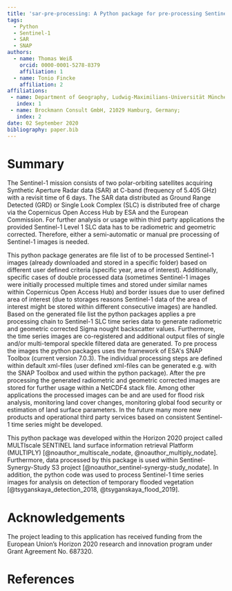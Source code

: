```yaml
---
title: 'sar-pre-processing: A Python package for pre-processing Sentinel-1 SLC data with ESA\'s SNAP Toolbox'
tags:
  - Python
  - Sentinel-1
  - SAR
  - SNAP
authors:
  - name: Thomas Weiß
    orcid: 0000-0001-5278-8379
    affiliation: 1
  - name: Tonio Fincke
    affiliation: 2
affiliations:
 - name: Department of Geography, Ludwig-Maximilians-Universität München, 80333 Munich, Germany
   index: 1
 - name: Brockmann Consult GmbH, 21029 Hamburg, Germany;
   index: 2
date: 02 September 2020
bibliography: paper.bib
---
```


# Summary

The Sentinel-1 mission consists of two polar-orbiting satellites acquiring Synthetic Aperture Radar data (SAR) at C-band (frequency of 5.405 GHz) with a revisit time of 6 days. The SAR data distributed as Ground Range Detected (GRD) or Single Look Complex (SLC) is distributed free of charge via the Copernicus Open Access Hub by ESA and the European Commission. For further analysis or usage within third party applications the provided Sentinel-1 Level 1 SLC data has to be radiometric and geometric corrected. Therefore, either a semi-automatic or manual pre processing of Sentinel-1 images is needed.

This python package generates are file list of to be processed Sentinel-1 images (already downloaded and stored in a specific folder) based on different user defined criteria (specific year, area of interest). Additionally, specific cases of double processed data (sometimes Sentinel-1 images were initially processed multiple times and stored under similar names within Copernicus Open Access Hub) and border issues due to user defined area of interest (due to storages reasons Sentinel-1 data of the area of interest might be stored within different consecutive images) are handled.
Based on the generated file list the python packages applies a pre processing chain to Sentinel-1 SLC time series data to generate radiometric and geometric corrected Sigma nought backscatter values. Furthermore, the time series images are co-registered and additional output files of single and/or multi-temporal speckle filtered data are generated. To pre process the images the python packages uses the framework of ESA's SNAP Toolbox (current version 7.0.3). The individual processing steps are defined within default xml-files (user defined xml-files can be generated e.g. with the SNAP Toolbox and used within the python package). After the pre processing the generated radiometric and geometric corrected images are stored for further usage within a NetCDF4 stack file.
Among other applications the processed images can be and are used for flood risk analysis, monitoring land cover changes, monitoring global food security or estimation of land surface parameters. In the future many more new products and operational third party services based on consistent Sentinel-1 time series might be developed.

This python package was developed within the Horizon 2020 project called MULTIscale SENTINEL land surface information retrieval Platform (MULTIPLY) [@noauthor_multiscale_nodate, @noauthor_multiply_nodate]. Furthermore, data processed by this package is used within Sentinel-Synergy-Study S3 project [@noauthor_sentinel-synergy-study_nodate]. In addition, the python code was used to process Sentinel-1 time series images for analysis on detection of temporary flooded vegetation [@tsyganskaya_detection_2018, @tsyganskaya_flood_2019].

# Acknowledgements

The project leading to this application has received funding from the European Union’s Horizon 2020 research and innovation program under Grant Agreement No. 687320.

# References
